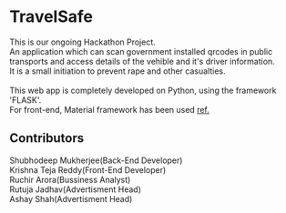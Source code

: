 # TravelSafe

This is our ongoing Hackathon Project.<br />
An application which can scan government installed qrcodes in public transports and access details of the vehible and it's driver information.<br />
It is a small initiation to prevent rape and other casualties.
<br /><br />
This web app is completely developed on Python, using the framework 'FLASK'.<br />
For front-end, Material framework has been used <a href="http://materializecss.com">ref.</a>

## Contributors
Shubhodeep Mukherjee(Back-End Developer)<br />
Krishna Teja Reddy(Front-End Developer)<br />
Ruchir Arora(Bussiness Analyst)<br />
Rutuja Jadhav(Advertisment Head)<br />
Ashay Shah(Advertisment Head)<br />
